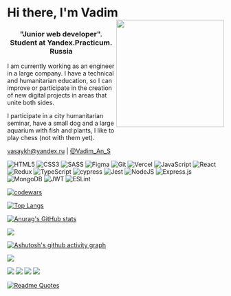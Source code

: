  <h1 align="left" >Hi there, I'm Vadim 
  <img align="right" height="250" src="https://media.giphy.com/media/A06UFEx8jxEwU/giphy.gif" />
 </h1>



 

<!--
<img align="right" height="132" src="https://media.giphy.com/media/cmCEsJZHYBPels360q/giphy.gif" />
<img src="https://github.com/blackcater/blackcater/raw/main/images/Hi.gif" height="1000"/></h1>
-->
<h3 align="center">"Junior web developer". Student at Yandex.Practicum. Russia </h3>
<p>I am currently working as an engineer in a large company. I have a technical and humanitarian education, so I can improve or participate in the creation of new digital projects in areas that unite both sides.</p>
<p>
I participate in a city humanitarian seminar, have a small dog and a large aquarium with fish and plants, I like to play chess (not with them yet).</p>
 
<vasaykh@yandex.ru> |   [@Vadim_An_S](http://t-do.ru/@Vadim_An_S "Telegram channel")


![HTML5](https://img.shields.io/badge/html5-%23E34F26.svg?style=for-the-badge&logo=html5&logoColor=white)
![CSS3](https://img.shields.io/badge/css3-%231572B6.svg?style=for-the-badge&logo=css3&logoColor=white)
![SASS](https://img.shields.io/badge/SASS-hotpink.svg?style=for-the-badge&logo=SASS&logoColor=white)
![Figma](https://img.shields.io/badge/figma-%23F24E1E.svg?style=for-the-badge&logo=figma&logoColor=white)
![Git](https://img.shields.io/badge/git-%23F05033.svg?style=for-the-badge&logo=git&logoColor=white)
![Vercel](https://img.shields.io/badge/vercel-%23000000.svg?style=for-the-badge&logo=vercel&logoColor=white)
![JavaScript](https://img.shields.io/badge/javascript-%23323330.svg?style=for-the-badge&logo=javascript&logoColor=%23F7DF1E)
![React](https://img.shields.io/badge/react-%2320232a.svg?style=for-the-badge&logo=react&logoColor=%2361DAFB)
![Redux](https://img.shields.io/badge/redux-%23593d88.svg?style=for-the-badge&logo=redux&logoColor=white)
![TypeScript](https://img.shields.io/badge/typescript-%23007ACC.svg?style=for-the-badge&logo=typescript&logoColor=white)
![cypress](https://img.shields.io/badge/-cypress-%23E5E5E5?style=for-the-badge&logo=cypress&logoColor=058a5e)
![Jest](https://img.shields.io/badge/-jest-%23C21325?style=for-the-badge&logo=jest&logoColor=white)
![NodeJS](https://img.shields.io/badge/node.js-6DA55F?style=for-the-badge&logo=node.js&logoColor=white)
![Express.js](https://img.shields.io/badge/express.js-%23404d59.svg?style=for-the-badge&logo=express&logoColor=%2361DAFB)
![MongoDB](https://img.shields.io/badge/MongoDB-%234ea94b.svg?style=for-the-badge&logo=mongodb&logoColor=white)
![JWT](https://img.shields.io/badge/JWT-black?style=for-the-badge&logo=JSON%20web%20tokens)
![ESLint](https://img.shields.io/badge/ESLint-4B3263?style=for-the-badge&logo=eslint&logoColor=white)



[![codewars](https://www.codewars.com/users/vasaykh/badges/micro)](https://www.codewars.com/users/vasaykh)


[![Top Langs](https://github-readme-stats.vercel.app/api/top-langs/?username=vasaykh2&layout=compact)](https://github.com/anuraghazra/github-readme-stats)

[![Anurag's GitHub stats](https://github-readme-stats.vercel.app/api?username=vasaykh2)](https://github.com/anuraghazra/github-readme-stats)

![](https://komarev.com/ghpvc/?username=vasaykh2)

[![Ashutosh's github activity graph](https://github-readme-activity-graph.vercel.app/graph?username=vasaykh2&theme=gotham)](https://github.com/ashutosh00710/github-readme-activity-graph)

<!--Карточка профиля:--> 
![](https://github-profile-summary-cards.vercel.app/api/cards/profile-details?username=vasaykh2&theme=solarized_dark)

<!--Статистика языков в коммитах; Статистика языков в репозиториях; Статистика профиля; Данные по коммитам за сутки:-->
![](https://github-profile-summary-cards.vercel.app/api/cards/most-commit-language?username=vasaykh2&theme=solarized_dark)
![](https://github-profile-summary-cards.vercel.app/api/cards/repos-per-language?username=vasaykh2&theme=solarized_dark)
![](https://github-profile-summary-cards.vercel.app/api/cards/stats?username=vasaykh2&theme=solarized_dark)
![](https://github-profile-summary-cards.vercel.app/api/cards/productive-time?username=vasaykh2&theme=solarized_dark)

[![Readme Quotes](https://quotes-github-readme.vercel.app/api?type=horizontal&theme=dark)](https://github.com/piyushsuthar/github-readme-quotes)

<!--
[![trophy](https://github-profile-trophy.vercel.app/?vasaykh2=ryo-ma)](https://github.com/ryo-ma/github-profile-trophy)

**vasaykh2/vasaykh2** is a ✨ _special_ ✨ repository because its `README.md` (this file) appears on your GitHub profile.

Here are some ideas to get you started:

- 🔭 I’m currently working on ...
- 🌱 I’m currently learning ...
- 👯 I’m looking to collaborate on ...
- 🤔 I’m looking for help with ...
- 💬 Ask me about ...
- 📫 How to reach me: ...
- 😄 Pronouns: ...
- ⚡ Fun fact: ...
-->
